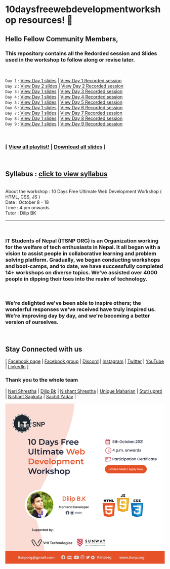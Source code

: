 # 10daysfreewebdevelopmentworkshop resources! 🎉

## Hello Fellow Community Members, <br/>
###  This repository contains all the Redorded session and Slides used in the workshop to follow along or revise later. 
</br>

`Day 1` : [View Day 1 slides](https://github.com/whoissubedibibek/10daysfreewebdevelopmentworkshop/raw/main/Resources/day_1.pdf) | [View Day 1 Recorded session](https://github.com/whoissubedibibek/10daysfreewebdevelopmentworkshop/raw/main/Resources/day_1.pdf)
<br/>
`Day 2` : [View Day 2 slides](https://github.com/whoissubedibibek/10daysfreewebdevelopmentworkshop/raw/main/Resources/day_2.pdf) | [View Day 2 Recorded session](https://github.com/whoissubedibibek/10daysfreewebdevelopmentworkshop/raw/main/Resources/day_2.pdf)
<br/>
`Day 3` : [View Day 1 slides](https://github.com/whoissubedibibek/10daysfreewebdevelopmentworkshop/raw/main/Resources/day_1.pdf) | [View Day 3 Recorded session](https://github.com/whoissubedibibek/10daysfreewebdevelopmentworkshop/raw/main/Resources/day_3.pdf)
<br/>
`Day 4` : [View Day 1 slides](https://github.com/whoissubedibibek/10daysfreewebdevelopmentworkshop/raw/main/Resources/day_1.pdf) | [View Day 4 Recorded session](https://github.com/whoissubedibibek/10daysfreewebdevelopmentworkshop/raw/main/Resources/day_4.pdf)
<br/>
`Day 5` : [View Day 1 slides](https://github.com/whoissubedibibek/10daysfreewebdevelopmentworkshop/raw/main/Resources/day_1.pdf) | [View Day 5 Recorded session](https://github.com/whoissubedibibek/10daysfreewebdevelopmentworkshop/raw/main/Resources/day_5.pdf)
<br/>
`Day 6` : [View Day 1 slides](https://github.com/whoissubedibibek/10daysfreewebdevelopmentworkshop/raw/main/Resources/day_1.pdf) | [View Day 6 Recorded session](https://github.com/whoissubedibibek/10daysfreewebdevelopmentworkshop/raw/main/Resources/day_6.pdf)
<br/>
`Day 7` : [View Day 1 slides](https://github.com/whoissubedibibek/10daysfreewebdevelopmentworkshop/raw/main/Resources/day_1.pdf) | [View Day 7 Recorded session](https://github.com/whoissubedibibek/10daysfreewebdevelopmentworkshop/raw/main/Resources/day_7.pdf)
<br/>
`Day 8` : [View Day 1 slides](https://github.com/whoissubedibibek/10daysfreewebdevelopmentworkshop/raw/main/Resources/day_1.pdf) | [View Day 8 Recorded session](https://github.com/whoissubedibibek/10daysfreewebdevelopmentworkshop/raw/main/Resources/day_8.pdf)
<br/>
`Day 9` : [View Day 1 slides](https://github.com/whoissubedibibek/10daysfreewebdevelopmentworkshop/raw/main/Resources/day_1.pdf) | [View Day 9 Recorded session](https://github.com/whoissubedibibek/10daysfreewebdevelopmentworkshop/raw/main/Resources/day_9.pdf)

<br/>


### [ [View all playlist!]() | [Download all slides](https://github.com/whoissubedibibek/10daysfreewebdevelopmentworkshop/raw/main/Resources/itsnpallslides.zip) ]

<br/>

## Syllabus : [click to view syllabus](https://docs.google.com/document/d/1T05QsBsgvGhdUvSo8VCEnkaO8P8ZKRtswLXpgtpkQwc/edit)


<br/>
About the workshop : 10 Days Free Ultimate Web Development Workshop ( HTML, CSS, JS )<br/>
Date : October 8 - 18<br/>
Time : 4 pm onwards<br/>
Tutor : Dilip BK <br/>

***
</br> 

### IT Students of Nepal (ITSNP ORG) is an Organization working for the welfare of tech enthusiasts in Nepal. It all began with a vision to assist people in collaborative learning and problem solving platform. Gradually, we began conducting workshops and boot-camps, and to date, we have successfully completed 14+ workshops on diverse topics. We've assisted over 4000 people in dipping their toes into the realm of technology. 
</br>

### We're delighted we've been able to inspire others; the wonderful responses we've received have truly inspired us. We're improving day by day, and we're becoming a better version of ourselves. 
</br>

## Stay Connected with us
[ [Facebook page](https://tiny.cc/itsnpfb)  |
[Facebook group](https://www.facebook.com/groups/techforimpact) |
[Discord](https://tiny.cc/itsnpdiscord) |
[Instagram](https://tiny.cc/itsnpig) |
[Twitter](https://tiny.cc/itsnptwitter) |
[YouTube](https://tiny.cc/itsnpyt) |
[LinkedIn](https://www.linkedin.com/company/itsnporg) ]

### Thank you to the whole team 

| [Neri Shrestha](https://github.com/shresthaneri) | [ Dilip Bk](https://github.com/dilipbk) | [Nishant Shrestha](https://github.com/sNishant011) | [	Unique Maharjan](https://github.com/UniqueMaharjan) | [	Stuti upreti ](https://github.com/thestuti) | [Nishant Sapkota](https://github.com/thenishantsapkota) | [Sachit Yadav](https://github.com/ASACHIT) |

![workshop graphics](/Workshopgraphics.png) 